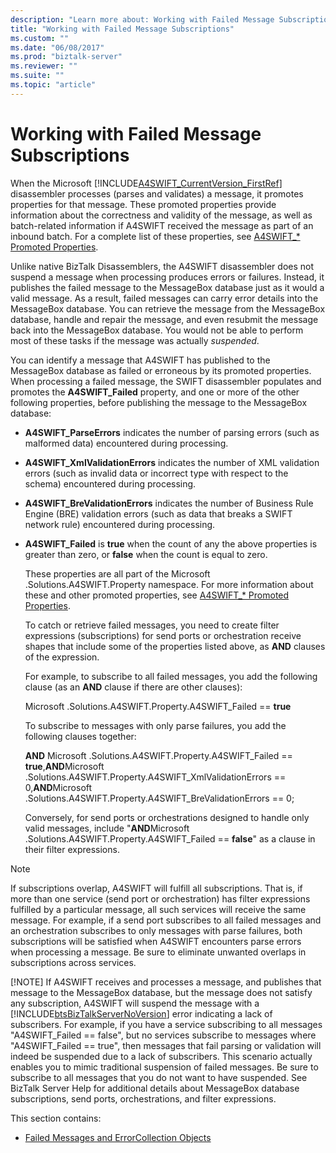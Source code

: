 ```yaml
---
description: "Learn more about: Working with Failed Message Subscriptions"
title: "Working with Failed Message Subscriptions"
ms.custom: ""
ms.date: "06/08/2017"
ms.prod: "biztalk-server"
ms.reviewer: ""
ms.suite: ""
ms.topic: "article"
---
```

# Working with Failed Message Subscriptions
When the Microsoft [!INCLUDE[A4SWIFT_CurrentVersion_FirstRef](../../includes/a4swift-currentversion-firstref-md.md)] disassembler processes (parses and validates) a message, it promotes properties for that message. These promoted properties provide information about the correctness and validity of the message, as well as batch-related information if A4SWIFT received the message as part of an inbound batch. For a complete list of these properties, see [A4SWIFT_* Promoted Properties](../../adapters-and-accelerators/accelerator-swift/a4swift-promoted-properties.md).  
  
 Unlike native BizTalk Disassemblers, the A4SWIFT disassembler does not suspend a message when processing produces errors or failures. Instead, it publishes the failed message to the MessageBox database just as it would a valid message. As a result, failed messages can carry error details into the MessageBox database. You can retrieve the message from the MessageBox database, handle and repair the message, and even resubmit the message back into the MessageBox database. You would not be able to perform most of these tasks if the message was actually *suspended*.  
  
 You can identify a message that A4SWIFT has published to the MessageBox database as failed or erroneous by its promoted properties. When processing a failed message, the SWIFT disassembler populates and promotes the **A4SWIFT_Failed** property, and one or more of the other following properties, before publishing the message to the MessageBox database:  
  
- **A4SWIFT_ParseErrors** indicates the number of parsing errors (such as malformed data) encountered during processing.  
  
- **A4SWIFT_XmlValidationErrors** indicates the number of XML validation errors (such as invalid data or incorrect type with respect to the schema) encountered during processing.  
  
- **A4SWIFT_BreValidationErrors** indicates the number of Business Rule Engine (BRE) validation errors (such as data that breaks a SWIFT network rule) encountered during processing.  
  
- **A4SWIFT_Failed** is **true** when the count of any the above properties is greater than zero, or **false** when the count is equal to zero.  
  
  These properties are all part of the Microsoft .Solutions.A4SWIFT.Property namespace. For more information about these and other promoted properties, see [A4SWIFT_* Promoted Properties](../../adapters-and-accelerators/accelerator-swift/a4swift-promoted-properties.md).  
  
  To catch or retrieve failed messages, you need to create filter expressions (subscriptions) for send ports or orchestration receive shapes that include some of the properties listed above, as **AND** clauses of the expression.  
  
  For example, to subscribe to all failed messages, you add the following clause (as an **AND** clause if there are other clauses):  
  
  Microsoft .Solutions.A4SWIFT.Property.A4SWIFT_Failed == **true**  
  
  To subscribe to messages with only parse failures, you add the following clauses together:  
  
  **AND** Microsoft .Solutions.A4SWIFT.Property.A4SWIFT_Failed == **true**,**AND**Microsoft .Solutions.A4SWIFT.Property.A4SWIFT_XmlValidationErrors == 0,**AND**Microsoft .Solutions.A4SWIFT.Property.A4SWIFT_BreValidationErrors == 0;  
  
  Conversely, for send ports or orchestrations designed to handle only valid messages, include "**AND**Microsoft .Solutions.A4SWIFT.Property.A4SWIFT_Failed == **false**" as a clause in their filter expressions.  
  
> [!NOTE]
>  If subscriptions overlap, A4SWIFT will fulfill all subscriptions. That is, if more than one service (send port or orchestration) has filter expressions fulfilled by a particular message, all such services will receive the same message. For example, if a send port subscribes to all failed messages and an orchestration subscribes to only messages with parse failures, both subscriptions will be satisfied when A4SWIFT encounters parse errors when processing a message. Be sure to eliminate unwanted overlaps in subscriptions across services.  
> 
> [!NOTE]
>  If A4SWIFT receives and processes a message, and publishes that message to the MessageBox database, but the message does not satisfy any subscription, A4SWIFT will suspend the message with a [!INCLUDE[btsBizTalkServerNoVersion](../../includes/btsbiztalkservernoversion-md.md)] error indicating a lack of subscribers. For example, if you have a service subscribing to all messages "A4SWIFT_Failed == false", but no services subscribe to messages where "A4SWIFT_Failed == true", then messages that fail parsing or validation will indeed be suspended due to a lack of subscribers. This scenario actually enables you to mimic traditional suspension of failed messages. Be sure to subscribe to all messages that you do not want to have suspended. See BizTalk Server Help for additional details about MessageBox database subscriptions, send ports, orchestrations, and filter expressions.  
  
 This section contains:  
  
-   [Failed Messages and ErrorCollection Objects](../../adapters-and-accelerators/accelerator-swift/failed-messages-and-errorcollection-objects.md)
